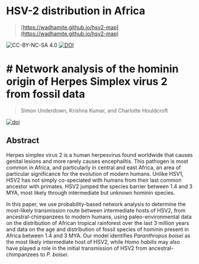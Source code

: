 # HSV-2 distribution in Africa
> [https://wadhamite.github.io/hsv2-map](https://wadhamite.github.io/hsv2-map)

![CC-BY-NC-SA 4.0](https://img.shields.io/badge/License-CC--BY--NC--SA--4.0-brightgreen.svg)
[![DOI](https://zenodo.org/badge/91559691.svg)](https://zenodo.org/badge/latestdoi/91559691)

#  # Network analysis of the hominin origin of Herpes Simplex virus 2 from fossil data
> Simon Underdown, Krishna Kumar, and Charlotte Houldcroft


[![doi](https://img.shields.io/badge/doi-BioRxiv-brightgreen.svg)](https://doi.org/10.1101/105007)


## Abstract
Herpes simplex virus 2 is a human herpesvirus found worldwide that causes genital lesions and more rarely causes encephalitis. This pathogen is most common in Africa, and particularly in central and east Africa, an area of particular significance for the evolution of modern humans. Unlike HSV1, HSV2 has not simply co-speciated with humans from their last common ancestor with primates. HSV2 jumped the species barrier between 1.4 and 3 MYA, most likely through intermediate but unknown hominin species. 

In this paper, we use probability-based network analysis to determine the most-likely transmission route between intermediate hosts of HSV2, from ancestral-chimpanzees to modern humans, using paleo-environmental data on the distribution of African tropical rainforest over the last 3 million years and data on the age and distribution of fossil species of hominin present in Africa between 1.4 and 3 MYA. Our model identifies _Paranthropus boisei_ as the most likely intermediate host of HSV2, while _Homo habilis_ may also have played a role in the initial transmission of HSV2 from ancestral-chimpanzees to _P. boisei_.

